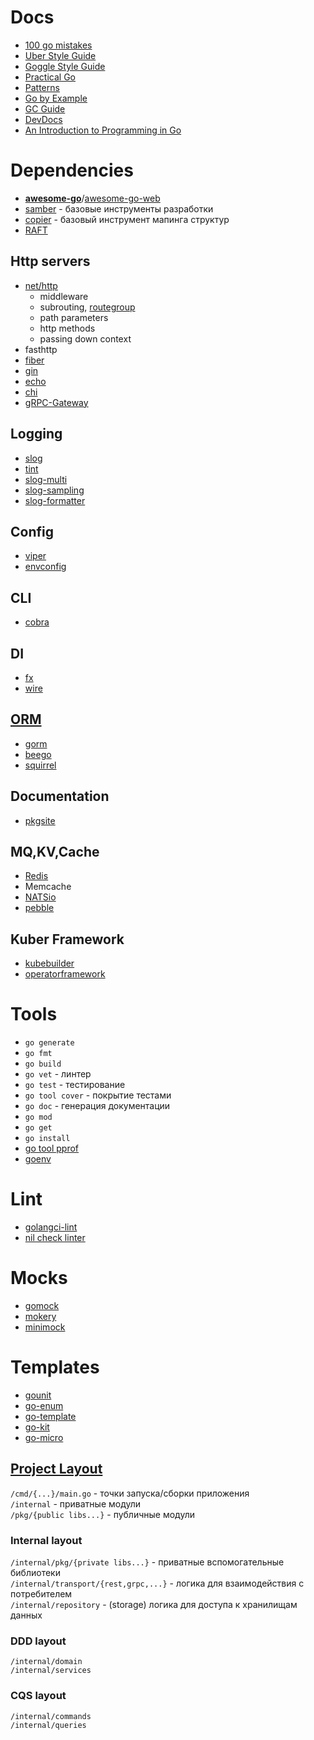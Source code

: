 # Docs
- [100 go mistakes](https://100go.co/)
- [Uber Style Guide](https://github.com/sau00/uber-go-guide-ru/blob/master/style.md)
- [Goggle Style Guide](https://google.github.io/styleguide/go/best-practices)
- [Practical Go](https://dave.cheney.net/practical-go)
- [Patterns](https://github.com/AlexanderGrom/go-patterns)
- [Go by Example](https://gobyexample.com/)
- [GC Guide](https://tip.golang.org/doc/gc-guide)
- [DevDocs](https://go.dev/doc/)
- [An Introduction to Programming in Go](https://www.golang-book.com/books/intro)

# Dependencies
- [**awesome-go**](https://github.com/avelino/awesome-go)/[awesome-go-web](https://go.libhunt.com/)
- [samber](https://github.com/samber) - базовые инструменты разработки
- [copier](https://github.com/jinzhu/copier) - базовый инструмент мапинга структур
- [RAFT](https://github.com/lni/dragonboat)
## Http servers
- [net/http](https://pkg.go.dev/net/http)
  - middleware
  - subrouting, [routegroup](https://github.com/go-pkgz/routegroup)
  - path parameters
  - http methods
  - passing down context
- fasthttp
- [fiber](https://github.com/gofiber/fiber)
- [gin](https://github.com/gin-gonic/gin)
- [echo](https://github.com/labstack/echo)
- [chi](https://github.com/go-chi/chi)
- [gRPC-Gateway](https://github.com/grpc-ecosystem/grpc-gateway)
## Logging
- [slog](https://github.com/gookit/slog)
- [tint](https://github.com/lmittmann/tint)
- [slog-multi](https://github.com/samber/slog-multi)
- [slog-sampling](https://github.com/samber/slog-sampling)
- [slog-formatter](https://github.com/samber/slog-formatter)
## Config
- [viper](https://github.com/spf13/viper)
- [envconfig](https://github.com/kelseyhightower/envconfig)
## CLI
- [cobra](https://github.com/spf13/cobra)
## DI
- [fx](https://github.com/uber-go/fx)
- [wire](https://github.com/google/wire)
## [ORM](https://github.com/d-tsuji/awesome-go-orms)
- [gorm](https://github.com/go-gorm/gorm)
- [beego](https://github.com/beego/beego)
- [squirrel](https://github.com/Masterminds/squirrel)
## Documentation
- [pkgsite](https://pkg.go.dev/golang.org/x/pkgsite/cmd/pkgsite)
## MQ,KV,Cache
- [Redis](https://redis.io/)
- Memcache
- [NATSio](https://nats.io/)
- [pebble](https://github.com/cockroachdb/pebble)
## Kuber Framework
- [kubebuilder](https://book.kubebuilder.io/)
- [operatorframework](https://operatorframework.io/)

# Tools
- `go generate`
- `go fmt`
- `go build`
- `go vet` - линтер
- `go test` - тестирование
- `go tool cover` - покрытие тестами
- `go doc` - генерация документации
- `go mod`
- `go get`
- `go install`
- [go tool pprof](https://github.com/google/pprof)
- [goenv](https://github.com/drewgonzales360/goenv)

# Lint
- [golangci-lint](https://github.com/golangci/golangci-lint)
- [nil check linter](https://github.com/uber-go/nilaway)

# Mocks
- [gomock](https://github.com/uber-go/mock)
- [mokery](https://github.com/vektra/mockery)
- [minimock](https://github.com/gojuno/minimock)

# Templates
- [gounit](https://github.com/hexdigest/gounit)
- [go-enum](https://github.com/abice/go-enum)
- [go-template](https://github.com/exepirit/go-template)
- [go-kit](https://github.com/go-kit/kit)
- [go-micro](https://github.com/go-micro/go-micro)

## [Project Layout](https://github.com/golang-standards/project-layout)
`/cmd/{...}/main.go` - точки запуска/сборки приложения  
`/internal` - приватные модули  
`/pkg/{public libs...}` - публичные модули  
### Internal layout
`/internal/pkg/{private libs...}` - приватные вспомогательные библиотеки  
`/internal/transport/{rest,grpc,...}` - логика для взаимодействия с потребителем  
`/internal/repository` - (storage) логика для доступа к хранилищам данных  
### DDD layout
`/internal/domain`  
`/internal/services`  
### CQS layout
`/internal/commands`  
`/internal/queries`